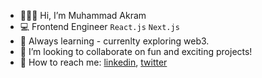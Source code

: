 - 🙋🏼‍♂️ Hi, I’m Muhammad Akram
- 💻 Frontend Engineer `React.js` `Next.js` 
- 🌱 Always learning - currenlty exploring web3.
- 👀 I’m looking to collaborate on fun and exciting projects!
- 💬 How to reach me: [linkedin](https://www.linkedin.com/in/akramnarejo), [twitter](https://www.twitter.com/akramnarejo) 

